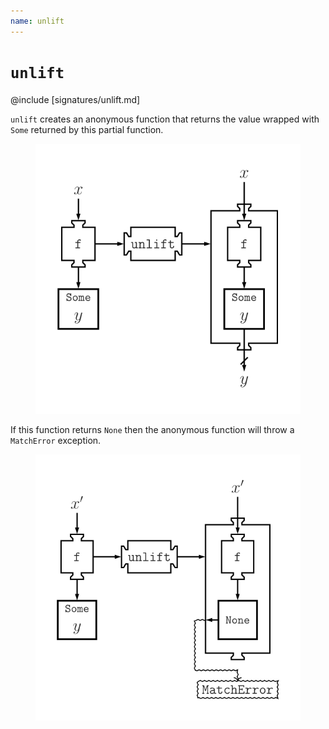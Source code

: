 ```yaml
---
name: unlift
---
```


# `unlift`

@include [signatures/unlift.md]

`unlift` creates an anonymous function that returns the value wrapped with `Some` returned by this partial function.

<figure class="diagram">
  <img src="images/unlift.svg" alt="unlift function">
  <!-- <figcaption class="diagram-desc"></figcaption> -->
</figure>

If this function returns `None` then the anonymous function will throw a `MatchError` exception.

<figure class="diagram">
  <img src="images/unlift.2.svg" alt="unlift function">
  <!-- <figcaption class="diagram-desc"></figcaption> -->
</figure>

